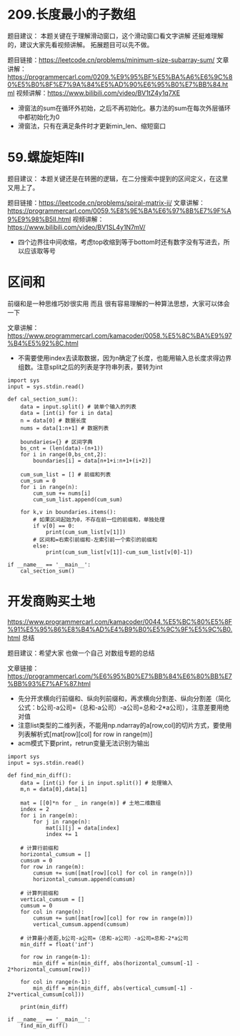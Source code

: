 # 209.长度最小的子数组

题目建议： 本题关键在于理解滑动窗口，这个滑动窗口看文字讲解 还挺难理解的，建议大家先看视频讲解。  拓展题目可以先不做。 

题目链接：https://leetcode.cn/problems/minimum-size-subarray-sum/
文章讲解：https://programmercarl.com/0209.%E9%95%BF%E5%BA%A6%E6%9C%80%E5%B0%8F%E7%9A%84%E5%AD%90%E6%95%B0%E7%BB%84.html
视频讲解：https://www.bilibili.com/video/BV1tZ4y1q7XE

* 滑窗法的sum在循环外初始，之后不再初始化。暴力法的sum在每次外层循环中都初始化为0
* 滑窗法，只有在满足条件时才更新min_len、缩短窗口


# 59.螺旋矩阵II

题目建议：  本题关键还是在转圈的逻辑，在二分搜索中提到的区间定义，在这里又用上了。 

题目链接：https://leetcode.cn/problems/spiral-matrix-ii/
文章讲解：https://programmercarl.com/0059.%E8%9E%BA%E6%97%8B%E7%9F%A9%E9%98%B5II.html
视频讲解：https://www.bilibili.com/video/BV1SL4y1N7mV/

* 四个边界往中间收缩，考虑top收缩到等于bottom时还有数字没有写进去，所以应该取等号

# 区间和
前缀和是一种思维巧妙很实用 而且 很有容易理解的一种算法思想，大家可以体会一下

文章讲解：https://www.programmercarl.com/kamacoder/0058.%E5%8C%BA%E9%97%B4%E5%92%8C.html

* 不需要使用index去读取数据，因为n确定了长度，也能用输入总长度求得边界组数。注意split之后的列表是字符串列表，要转为int
```
import sys
input = sys.stdin.read()

def cal_section_sum():
    data = input.split() # 装单个输入的列表
    data = [int(i) for i in data]
    n = data[0] # 数据长度
    nums = data[1:n+1] # 数据列表

    boundaries={} # 区间字典
    bs_cnt = (len(data)-(n+1)) 
    for i in range(0,bs_cnt,2):
        boundaries[i] = data[n+1+i:n+1+(i+2)]
    
    cum_sum_list = [] # 前缀和列表
    cum_sum = 0
    for i in range(n):
        cum_sum += nums[i]
        cum_sum_list.append(cum_sum)

    for k,v in boundaries.items():
        # 如果区间起始为0，不存在前一位的前缀和，单独处理
        if v[0] == 0: 
            print(cum_sum_list[v[1]])
        # 区间和=右索引前缀和-左索引前一个索引的前缀和
        else:
            print(cum_sum_list[v[1]]-cum_sum_list[v[0]-1])

if __name__ == '__main__':
    cal_section_sum()

```
 
# 开发商购买土地
https://www.programmercarl.com/kamacoder/0044.%E5%BC%80%E5%8F%91%E5%95%86%E8%B4%AD%E4%B9%B0%E5%9C%9F%E5%9C%B0.html
总结 

题目建议：希望大家 也做一个自己 对数组专题的总结

文章链接：https://programmercarl.com/%E6%95%B0%E7%BB%84%E6%80%BB%E7%BB%93%E7%AF%87.html 

* 先分开求横向行前缀和、纵向列前缀和，再求横向分割差、纵向分割差（简化公式：b公司-a公司=（总和-a公司）-a公司=总和-2*a公司），注意差要用绝对值
* 注意list类型的二维列表，不能用np.ndarray的a[row,col]的切片方式，要使用列表解析式[mat[row][col] for row in range(m)]
* acm模式下要print，retrun变量无法识别为输出
```
import sys
input = sys.stdin.read()

def find_min_diff():
    data = [int(i) for i in input.split()] # 处理输入
    m,n = data[0],data[1]

    mat = [[0]*n for _ in range(m)] # 土地二维数组
    index = 2
    for i in range(m):
        for j in range(n):
            mat[i][j] = data[index]
            index += 1

    # 计算行前缀和
    horizontal_cumsum = []
    cumsum = 0
    for row in range(m):
        cumsum += sum([mat[row][col] for col in range(n)])
        horizontal_cumsum.append(cumsum)

    # 计算列前缀和
    vertical_cumsum = []
    cumsum = 0
    for col in range(n):
        cumsum += sum([mat[row][col] for row in range(m)])
        vertical_cumsum.append(cumsum)

    # 计算最小差距,b公司-a公司=（总和-a公司）-a公司=总和-2*a公司
    min_diff = float('inf')

    for row in range(m-1):
        min_diff = min(min_diff, abs(horizontal_cumsum[-1] - 2*horizontal_cumsum[row]))

    for col in range(n-1):
        min_diff = min(min_diff, abs(vertical_cumsum[-1] - 2*vertical_cumsum[col]))
    
    print(min_diff) 

if __name__ == '__main__':
    find_min_diff()

```
